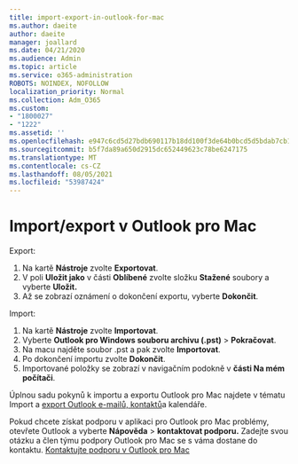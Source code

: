 ```yaml
---
title: import-export-in-outlook-for-mac
ms.author: daeite
author: daeite
manager: joallard
ms.date: 04/21/2020
ms.audience: Admin
ms.topic: article
ms.service: o365-administration
ROBOTS: NOINDEX, NOFOLLOW
localization_priority: Normal
ms.collection: Adm_O365
ms.custom:
- "1800027"
- "1222"
ms.assetid: ''
ms.openlocfilehash: e947c6cd5d27bdb690117b18dd100f3de64b0bcd5d5bdab7cb1eeca355ef4489
ms.sourcegitcommit: b5f7da89a650d2915dc652449623c78be6247175
ms.translationtype: MT
ms.contentlocale: cs-CZ
ms.lasthandoff: 08/05/2021
ms.locfileid: "53987424"
---
```

# <a name="importexport-in-outlook-for-mac"></a>Import/export v Outlook pro Mac 

Export:
1. Na kartě **Nástroje** zvolte **Exportovat**.
2. V poli **Uložit jako** v části **Oblíbené** zvolte složku **Stažené** soubory a vyberte **Uložit.**
3. Až se zobrazí oznámení o dokončení exportu, vyberte **Dokončit**.

Import:
1. Na kartě **Nástroje** zvolte **Importovat**.
2. Vyberte **Outlook pro Windows souboru archivu (.pst)**  >  **Pokračovat**.
3. Na macu najděte soubor .pst a pak zvolte **Importovat**.
4. Po dokončení importu zvolte **Dokončit**.
5. Importované položky se zobrazí v navigačním podokně v **části Na mém počítači**.

Úplnou sadu pokynů k importu a exportu Outlook pro Mac najdete v tématu Import a [export Outlook e-mailů, kontaktů](https://support.office.com/article/92577192-3881-4502-b79d-c3bbada6c8ef#ID0EAACAAA=Mac)a kalendáře. 

Pokud chcete získat podporu v aplikaci pro Outlook pro Mac problémy, otevřete Outlook a vyberte **Nápověda**  >  **kontaktovat podporu.** Zadejte svou otázku a člen týmu podpory Outlook pro Mac se s váma dostane do kontaktu. [Kontaktujte podporu v Outlook pro Mac](https://support.microsoft.com/office/contact-support-within-outlook-for-mac-d0410177-8e65-4487-93f7-206a3a3d71a8)